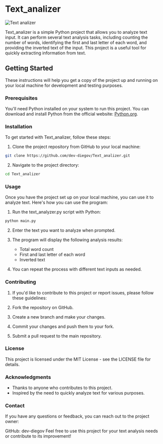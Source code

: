 # Text_analizer

![Text analizer](https://i.ibb.co/373zHV9/ss.png)

Text_analizer is a simple Python project that allows you to analyze text input. It can perform several text analysis tasks, including counting the number of words, identifying the first and last letter of each word, and providing the inverted text of the input. This project is a useful tool for quickly extracting information from text.

## Getting Started

These instructions will help you get a copy of the project up and running on your local machine for development and testing purposes.

### Prerequisites

You'll need Python installed on your system to run this project. You can download and install Python from the official website: [Python.org](https://www.python.org/downloads/).

### Installation

To get started with Text_analizer, follow these steps:

1. Clone the project repository from GitHub to your local machine:

```bash
git clone https://github.com/dev-diegov/Text_analizer.git
```

2. Navigate to the project directory:

```bash
cd Text_analizer
```

### Usage
Once you have the project set up on your local machine, you can use it to analyze text. Here's how you can use the program:

1. Run the text_analyzer.py script with Python:

```bash
python main.py
```

2. Enter the text you want to analyze when prompted.

3. The program will display the following analysis results:

    - Total word count
    - First and last letter of each word
    - Inverted text

4. You can repeat the process with different text inputs as needed.

### Contributing
1. If you'd like to contribute to this project or report issues, please follow these guidelines:

2. Fork the repository on GitHub.

3. Create a new branch and make your changes.

4. Commit your changes and push them to your fork.

5. Submit a pull request to the main repository.

### License
This project is licensed under the MIT License - see the LICENSE file for details.

### Acknowledgments
- Thanks to anyone who contributes to this project.
- Inspired by the need to quickly analyze text for various purposes.

### Contact
If you have any questions or feedback, you can reach out to the project owner:

GitHub: dev-diegov
Feel free to use this project for your text analysis needs or contribute to its improvement!